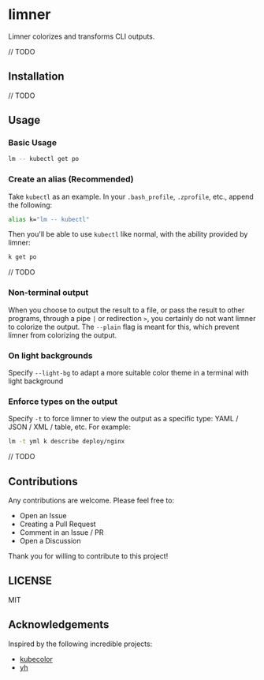 # limner

Limner colorizes and transforms CLI outputs.

// TODO

## Installation

// TODO

## Usage

### Basic Usage

```bash
lm -- kubectl get po
```

### Create an alias (Recommended)

Take `kubectl` as an example. In your `.bash_profile`, `.zprofile`, etc., append the following:

```bash
alias k="lm -- kubectl"
```

Then you'll be able to use `kubectl` like normal, with the ability provided by limner:

```bash
k get po
```

// TODO

### Non-terminal output

When you choose to output the result to a file, or pass the result to other programs, through a pipe `|` or redirection `>`, you certainly do not want limner to colorize the output. The `--plain` flag is meant for this, which prevent limner from colorizing the output.

### On light backgrounds

Specify `--light-bg` to adapt a more suitable color theme in a terminal with light background

### Enforce types on the output

Specify `-t` to force limner to view the output as a specific type: YAML / JSON / XML / table, etc. For example:

```bash
lm -t yml k describe deploy/nginx
```

// TODO

## Contributions

Any contributions are welcome. Please feel free to:

- Open an Issue
- Creating a Pull Request
- Comment in an Issue / PR
- Open a Discussion

Thank you for willing to contribute to this project!

## LICENSE

MIT

## Acknowledgements

Inspired by the following incredible projects:

- [kubecolor](https://github.com/dty1er/kubecolor)
- [yh](https://github.com/andreazorzetto/yh)
